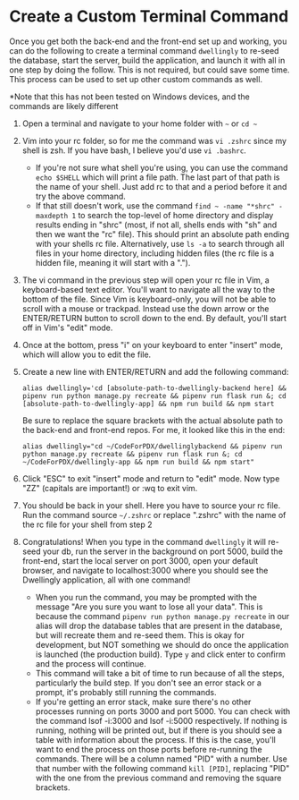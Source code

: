 # Create a Custom Terminal Command 

Once you get both the back-end and the front-end set up and working, you can do the following to create a terminal command `dwellingly` to re-seed the database, start the server, build the application, and launch it with all in one step by doing the follow. This is not required, but could save some time. This process can be used to set up other custom commands as well.

*Note that this has not been tested on Windows devices, and the commands are likely different

1. Open a terminal and navigate to your home folder with `~` or `cd ~`
2.  Vim into your rc folder, so for me the command was `vi .zshrc`  since my shell is zsh. If you have bash, I believe you'd use `vi .bashrc`.
    - If you're not sure what shell you're using, you can use the command `echo $SHELL` which will print a file path. The last part of that path is the name of your shell. Just add rc to that and a period before it and try the above command.
    - If that still doesn't work, use the command `find ~ -name "*shrc" -maxdepth 1` to search the top-level of home directory and display results ending in "shrc" (most, if not all, shells ends with "sh" and then we want the "rc" file). This should print an absolute path ending with your shells rc file. Alternatively, use `ls -a` to search through all files in your home directory, including hidden files (the rc file is a hidden file, meaning it will start with a ".").
3. The vi command in the previous step will open your rc file in Vim, a keyboard-based text editor. You'll want to navigate all the way to the bottom of the file. Since Vim is keyboard-only, you will not be able to scroll with a mouse or trackpad. Instead use the down arrow or the ENTER/RETURN button to scroll down to the end. By default, you'll start off in Vim's "edit" mode.
4. Once at the bottom, press "i" on your keyboard to enter "insert" mode, which will allow you to edit the file.
5. Create a new line with ENTER/RETURN and add the following command:

    `alias dwellingly='cd [absolute-path-to-dwellingly-backend here] && pipenv run python manage.py recreate && pipenv run flask run &; cd [absolute-path-to-dwellingly-app] && npm run build && npm start`

    Be sure to replace the square brackets with the actual absolute path to the back-end and front-end repos. For me, it looked like this in the end:

    `alias dwellingly="cd ~/CodeForPDX/dwellinglybackend && pipenv run python manage.py recreate && pipenv run flask run &; cd ~/CodeForPDX/dwellingly-app && npm run build && npm start"`

6. Click "ESC" to exit "insert" mode and return to "edit" mode. Now type "ZZ" (capitals are important!) or :wq to exit vim.
7. You should be back in your shell. Here you have to source your rc file. Run the command source `~/.zshrc` or replace ".zshrc" with the name of the rc file for your shell from step 2
8. Congratulations! When you type in the command `dwellingly` it will re-seed your db, run the server in the background on port 5000, build the front-end, start the local server on port 3000, open your default browser, and navigate to localhost:3000 where you should see the Dwellingly application, all with one command!
    - When you run the command, you may be prompted with the message "Are you sure you want to lose all your data". This is because the command `pipenv run python manage.py recreate` in our alias will drop the database tables that are present in the database, but will recreate them and re-seed them. This is okay for development, but NOT something we should do once the application is launched (the production build). Type `y` and click enter to confirm and the process will continue.
    - This command will take a bit of time to run because of all the steps, particularly the build step. If you don't see an error stack or a prompt, it's probably still running the commands.
    - If you're getting an error stack, make sure there's no other processes running on ports 3000 and port 5000. You can check with the command lsof -i:3000 and lsof -i:5000 respectively. If nothing is running, nothing will be printed out, but if there is you should see a table with information about the process. If this is the case, you'll want to end the process on those ports before re-running the commands. There will be a column named "PID" with a number. Use that number with the following command `kill [PID]`, replacing "PID" with the one from the previous command and removing the square brackets.